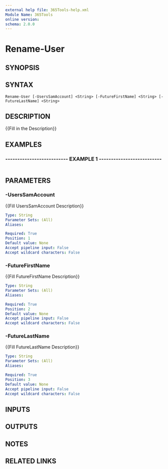 ```yaml
---
external help file: 365Tools-help.xml
Module Name: 365Tools
online version: 
schema: 2.0.0
---
```


# Rename-User

## SYNOPSIS

## SYNTAX

```
Rename-User [-UsersSamAccount] <String> [-FutureFirstName] <String> [-FutureLastName] <String>
```

## DESCRIPTION
{{Fill in the Description}}

## EXAMPLES

### -------------------------- EXAMPLE 1 --------------------------
```

```

## PARAMETERS

### -UsersSamAccount
{{Fill UsersSamAccount Description}}

```yaml
Type: String
Parameter Sets: (All)
Aliases: 

Required: True
Position: 1
Default value: None
Accept pipeline input: False
Accept wildcard characters: False
```

### -FutureFirstName
{{Fill FutureFirstName Description}}

```yaml
Type: String
Parameter Sets: (All)
Aliases: 

Required: True
Position: 2
Default value: None
Accept pipeline input: False
Accept wildcard characters: False
```

### -FutureLastName
{{Fill FutureLastName Description}}

```yaml
Type: String
Parameter Sets: (All)
Aliases: 

Required: True
Position: 3
Default value: None
Accept pipeline input: False
Accept wildcard characters: False
```

## INPUTS

## OUTPUTS

## NOTES

## RELATED LINKS

